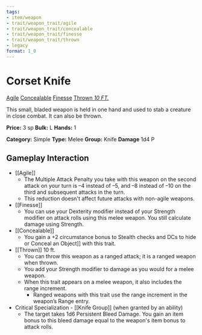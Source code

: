 ```yaml
---
tags:
- item/weapon
- trait/weapon_trait/agile
- trait/weapon_trait/concealable
- trait/weapon_trait/finesse
- trait/weapon_trait/thrown
- legacy
format: 1_0
---
```

#  Corset Knife

[Agile](Agile.md "Weapon Trait") [Concealable](Concealable.md "Weapon Trait") [Finesse](Finesse.md "Weapon Trait") [Thrown _10 FT._](Thrown.md "Weapon Trait")

This small, bladed weapon is held in one hand and used to stab a creature in close combat. It can also be thrown.

**Price:** 3 sp
**Bulk:** L
**Hands:** 1

**Category:** Simple
**Type:** Melee
**Group:** Knife
**Damage** 1d4 P

## Gameplay Interaction

- [[Agile]]
	- The Multiple Attack Penalty you take with this weapon on the second attack on your turn is –4 instead of –5, and –8 instead of –10 on the third and subsequent attacks in the turn.
	- This reduction doesn't affect future attacks with non-agile weapons.
- [[Finesse]]
	- You can use your Dexterity modifier instead of your Strength modifier on attack rolls using this melee weapon. You still calculate damage using Strength.
- [[Concealable]]
	- You gain a +2 circumstance bonus to Stealth checks and DCs to hide or Conceal an Object]] with this trait.
- [[Thrown]] 10 ft.
	- You can throw this weapon as a ranged attack; it is a ranged weapon when thrown.
	- You add your Strength modifier to damage as you would for a melee weapon.
	- When this trait appears on a melee weapon, it also includes the range increment.
		- Ranged weapons with this trait use the range increment in the weapon’s Range entry.
- Critical Specialization - [[Knife Group]] (when granted by an ability)
	- The target takes 1d6 Persistent Bleed Damage. You gain an item bonus to this bleed damage equal to the weapon's item bonus to attack rolls.